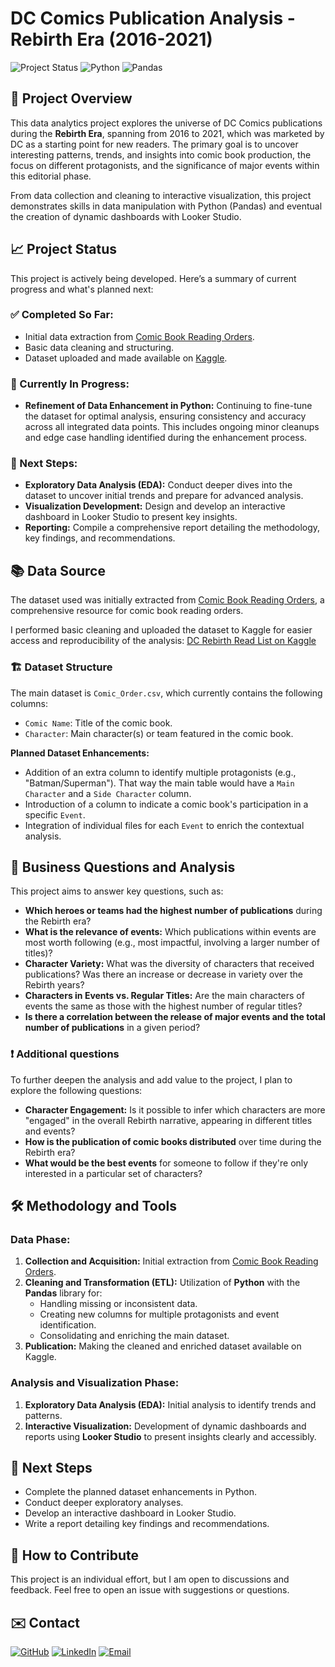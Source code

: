 # DC Comics Publication Analysis - Rebirth Era (2016-2021)

![Project Status](https://img.shields.io/badge/Status-In%20Progress-yellow)
![Python](https://img.shields.io/badge/Python-3.9+-blue?logo=python&logoColor=white)
![Pandas](https://img.shields.io/badge/Pandas-lightgrey?logo=pandas&logoColor=black)

## 🔅 Project Overview 

This data analytics project explores the universe of DC Comics publications during the  **Rebirth Era**, spanning from 2016 to 2021, which was marketed by DC as a starting point for new readers. The primary goal is to uncover interesting patterns, trends, and insights into comic book production, the focus on different protagonists, and the significance of major events within this editorial phase.

From data collection and cleaning to interactive visualization, this project demonstrates skills in data manipulation with Python (Pandas) and eventual the creation of dynamic dashboards with Looker Studio.

## 📈 Project Status

This project is actively being developed. Here’s a summary of current progress and what's planned next:

### ✅ Completed So Far:
*   Initial data extraction from [Comic Book Reading Orders](https://comicbookreadingorders.com/dc/dc-rebirth-reading-order/).
*   Basic data cleaning and structuring.
*   Dataset uploaded and made available on [Kaggle](https://www.kaggle.com/datasets/ricardotimes2/dc-rebirth-read-list).

### 🚧 Currently In Progress:
*   **Refinement of Data Enhancement in Python:** Continuing to fine-tune the dataset for optimal analysis, ensuring consistency and accuracy across all integrated data points. This includes ongoing minor cleanups and edge case handling identified during the enhancement process.

### 📝 Next Steps:
*   **Exploratory Data Analysis (EDA):** Conduct deeper dives into the dataset to uncover initial trends and prepare for advanced analysis.
*   **Visualization Development:** Design and develop an interactive dashboard in Looker Studio to present key insights.
*   **Reporting:** Compile a comprehensive report detailing the methodology, key findings, and recommendations.

## 📚 Data Source

The dataset used was initially extracted from [Comic Book Reading Orders](https://comicbookreadingorders.com/dc/dc-rebirth-reading-order/), a comprehensive resource for comic book reading orders.

I performed basic cleaning and uploaded the dataset to Kaggle for easier access and reproducibility of the analysis:
[DC Rebirth Read List on Kaggle](https://www.kaggle.com/datasets/ricardotimes2/dc-rebirth-read-list)

### 🏗 Dataset Structure

The main dataset is `Comic_Order.csv`, which currently contains the following columns:
*   `Comic Name`: Title of the comic book.
*   `Character`: Main character(s) or team featured in the comic book.

**Planned Dataset Enhancements:**
*   Addition of an extra column to identify multiple protagonists (e.g., "Batman/Superman"). That way the main table would have a `Main Character` and a `Side Character` column.
*   Introduction of a column to indicate a comic book's participation in a specific `Event`.
*   Integration of individual files for each `Event` to enrich the contextual analysis.

## 💭 Business Questions and Analysis

This project aims to answer key questions, such as:

*   **Which heroes or teams had the highest number of publications** during the Rebirth era?
*   **What is the relevance of events:** Which publications within events are most worth following (e.g., most impactful, involving a larger number of titles)?
*   **Character Variety:** What was the diversity of characters that received publications? Was there an increase or decrease in variety over the Rebirth years?
*   **Characters in Events vs. Regular Titles:** Are the main characters of events the same as those with the highest number of regular titles?
*   **Is there a correlation between the release of major events and the total number of publications** in a given period?

### ❗ Additional questions

To further deepen the analysis and add value to the project, I plan to explore the following questions:

*   **Character Engagement:** Is it possible to infer which characters are more "engaged" in the overall Rebirth narrative, appearing in different titles and events?
*   **How is the publication of comic books distributed** over time during the Rebirth era?
*   **What would be the best events** for someone to follow if they're only interested in a particular set of characters? 


## 🛠️ Methodology and Tools

### Data Phase:
1.  **Collection and Acquisition:** Initial extraction from [Comic Book Reading Orders](https://comicbookreadingorders.com/dc/dc-rebirth-reading-order/).
2.  **Cleaning and Transformation (ETL):** Utilization of **Python** with the **Pandas** library for:
    *   Handling missing or inconsistent data.
    *   Creating new columns for multiple protagonists and event identification.
    *   Consolidating and enriching the main dataset.
3.  **Publication:** Making the cleaned and enriched dataset available on Kaggle.

### Analysis and Visualization Phase:
1.  **Exploratory Data Analysis (EDA):** Initial analysis to identify trends and patterns.
2.  **Interactive Visualization:** Development of dynamic dashboards and reports using **Looker Studio** to present insights clearly and accessibly.

## 🚀 Next Steps

*   Complete the planned dataset enhancements in Python.
*   Conduct deeper exploratory analyses.
*   Develop an interactive dashboard in Looker Studio.
*   Write a report detailing key findings and recommendations.

## 🤝 How to Contribute

This project is an individual effort, but I am open to discussions and feedback. Feel free to open an issue with suggestions or questions.

## ✉️ Contact

[![GitHub](https://img.shields.io/badge/GitHub-Profile-181717?style=for-the-badge&logo=github&logoColor=white)](https://github.com/RicNavarro)
[![LinkedIn](https://img.shields.io/badge/LinkedIn-Profile-0A66C2?style=for-the-badge&logo=linkedin&logoColor=white)](https://www.linkedin.com/in/ric-navarro/)
[![Email](https://img.shields.io/badge/Email-Contact%20Me-EA4335?style=for-the-badge&logo=gmail&logoColor=white)](ricardonavarro2611@gmail.com)
